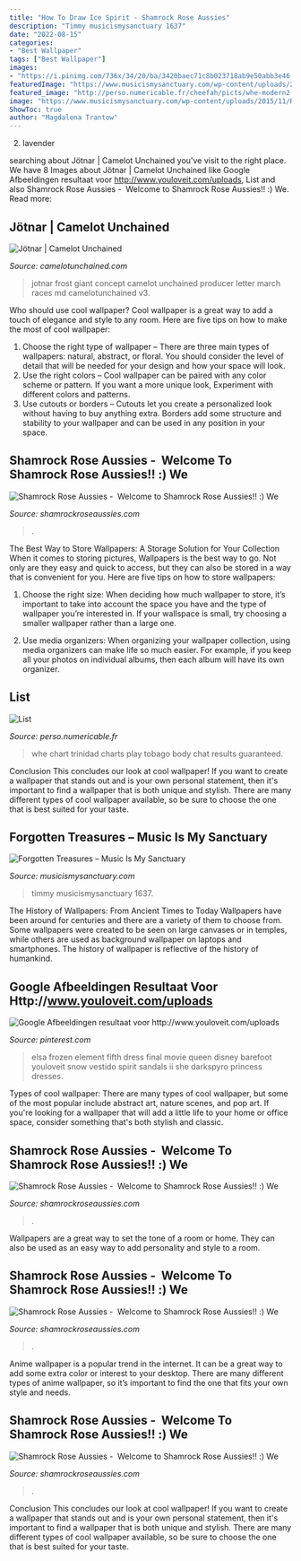 ```yaml
---
title: "How To Draw Ice Spirit - Shamrock Rose Aussies"
description: "Timmy musicismysanctuary 1637"
date: "2022-08-15"
categories:
- "Best Wallpaper"
tags: ["Best Wallpaper"]
images:
- "https://i.pinimg.com/736x/34/20/ba/3420baec71c8b023718ab9e50abb3e46.jpg"
featuredImage: "https://www.musicismysanctuary.com/wp-content/uploads/2015/11/R-2329137-1336864785-1637.jpeg.jpg"
featured_image: "http://perso.numericable.fr/cheefah/picts/whe-modern2.jpg"
image: "https://www.musicismysanctuary.com/wp-content/uploads/2015/11/R-2329137-1336864785-1637.jpeg.jpg"
ShowToc: true
author: "Magdalena Trantow"
---
```



2. lavender 

	

		
searching about Jötnar | Camelot Unchained you've visit to the right place. We have 8 Images about Jötnar | Camelot Unchained like Google Afbeeldingen resultaat voor http://www.youloveit.com/uploads, List and also Shamrock Rose Aussies - ﻿﻿﻿ Welcome to Shamrock Rose Aussies!! :) We. Read more:
		
    
## Jötnar | Camelot Unchained

<img loading=lazy src="http://camelotunchained.com/v3/wp-content/gallery/jotnar/md_frostgiants_speedConcept01.jpg" onerror="this.onerror=null;this.src='https://tse2.mm.bing.net/th?id=OIP.T8oBeWfPZwJv6iIvV_7LCQHaMW&amp;pid=15.1';" alt="Jötnar | Camelot Unchained">

_Source: camelotunchained.com_

>jotnar frost giant concept camelot unchained producer letter march races md camelotunchained v3. 

	

Who should use cool wallpaper?
Cool wallpaper is a great way to add a touch of elegance and style to any room. Here are five tips on how to make the most of cool wallpaper: 
1) Choose the right type of wallpaper – There are three main types of wallpapers: natural, abstract, or floral. You should consider the level of detail that will be needed for your design and how your space will look. 
2) Use the right colors – Cool wallpaper can be paired with any color scheme or pattern. If you want a more unique look, Experiment with different colors and patterns. 
3) Use cutouts or borders – Cutouts let you create a personalized look without having to buy anything extra. Borders add some structure and stability to your wallpaper and can be used in any position in your space.

    
## Shamrock Rose Aussies - ﻿﻿﻿ Welcome To Shamrock Rose Aussies!! :) We

<img loading=lazy src="http://shamrockroseaussies.com/yahoo_site_admin/assets/images/DSC_0153.225222052_std.JPG" onerror="this.onerror=null;this.src='https://tse4.mm.bing.net/th?id=OIP.NoSHKgIeThwDfUlHghJQYgHaE-&amp;pid=15.1';" alt="Shamrock Rose Aussies - ﻿﻿﻿ Welcome to Shamrock Rose Aussies!! :) We">

_Source: shamrockroseaussies.com_

>. 

	

The Best Way to Store Wallpapers: A Storage Solution for Your Collection
When it comes to storing pictures, Wallpapers is the best way to go. Not only are they easy and quick to access, but they can also be stored in a way that is convenient for you. Here are five tips on how to store wallpapers:
1) Choose the right size: When deciding how much wallpaper to store, it’s important to take into account the space you have and the type of wallpaper you’re interested in. If your wallspace is small, try choosing a smaller wallpaper rather than a large one.

2) Use media organizers: When organizing your wallpaper collection, using media organizers can make life so much easier. For example, if you keep all your photos on individual albums, then each album will have its own organizer.

    
## List

<img loading=lazy src="http://perso.numericable.fr/cheefah/picts/whe-modern2.jpg" onerror="this.onerror=null;this.src='https://tse4.mm.bing.net/th?id=OIP.PxdxlYltUYV2k43ZSxz6-wHaK0&amp;pid=15.1';" alt="List">

_Source: perso.numericable.fr_

>whe chart trinidad charts play tobago body chat results guaranteed. 

	

Conclusion
This concludes our look at cool wallpaper! If you want to create a wallpaper that stands out and is your own personal statement, then it's important to find a wallpaper that is both unique and stylish. There are many different types of cool wallpaper available, so be sure to choose the one that is best suited for your taste.

    
## Forgotten Treasures – Music Is My Sanctuary

<img loading=lazy src="https://www.musicismysanctuary.com/wp-content/uploads/2015/11/R-2329137-1336864785-1637.jpeg.jpg" onerror="this.onerror=null;this.src='https://tse3.mm.bing.net/th?id=OIP.oMkOi3ZqZ8vZPp8Y2V3_3wHaGg&amp;pid=15.1';" alt="Forgotten Treasures – Music Is My Sanctuary">

_Source: musicismysanctuary.com_

>timmy musicismysanctuary 1637. 

	

The History of Wallpapers: From Ancient Times to Today
Wallpapers have been around for centuries and there are a variety of them to choose from. Some wallpapers were created to be seen on large canvases or in temples, while others are used as background wallpaper on laptops and smartphones. The history of wallpaper is reflective of the history of humankind.

    
## Google Afbeeldingen Resultaat Voor Http://www.youloveit.com/uploads

<img loading=lazy src="https://i.pinimg.com/736x/34/20/ba/3420baec71c8b023718ab9e50abb3e46.jpg" onerror="this.onerror=null;this.src='https://tse3.mm.bing.net/th?id=OIP.hCIjemeLcTcR0_WjJBOlwAHaLg&amp;pid=15.1';" alt="Google Afbeeldingen resultaat voor http://www.youloveit.com/uploads">

_Source: pinterest.com_

>elsa frozen element fifth dress final movie queen disney barefoot youloveit snow vestido spirit sandals ii she darkspyro princess dresses. 

	

Types of cool wallpaper:
There are many types of cool wallpaper, but some of the most popular include abstract art, nature scenes, and pop art. If you're looking for a wallpaper that will add a little life to your home or office space, consider something that's both stylish and classic.

    
## Shamrock Rose Aussies - ﻿﻿﻿ Welcome To Shamrock Rose Aussies!! :) We

<img loading=lazy src="http://shamrockroseaussies.com/yahoo_site_admin/assets/images/DSC_0183.176180638_std.JPG" onerror="this.onerror=null;this.src='https://tse3.mm.bing.net/th?id=OIP.ByLF2LGKO9PnI_Hj89j2ZQHaEQ&amp;pid=15.1';" alt="Shamrock Rose Aussies - ﻿﻿﻿ Welcome to Shamrock Rose Aussies!! :) We">

_Source: shamrockroseaussies.com_

>. 

	

Wallpapers are a great way to set the tone of a room or home. They can also be used as an easy way to add personality and style to a room.

    
## Shamrock Rose Aussies - ﻿﻿﻿ Welcome To Shamrock Rose Aussies!! :) We

<img loading=lazy src="http://shamrockroseaussies.com/yahoo_site_admin/assets/images/DSC_0395.301151826_std.JPG" onerror="this.onerror=null;this.src='https://tse2.mm.bing.net/th?id=OIP.e21loavo7go-pA4P4LP9iQHaE-&amp;pid=15.1';" alt="Shamrock Rose Aussies - ﻿﻿﻿ Welcome to Shamrock Rose Aussies!! :) We">

_Source: shamrockroseaussies.com_

>. 

	

Anime wallpaper is a popular trend in the internet. It can be a great way to add some extra color or interest to your desktop. There are many different types of anime wallpaper, so it’s important to find the one that fits your own style and needs.

    
## Shamrock Rose Aussies - ﻿﻿﻿ Welcome To Shamrock Rose Aussies!! :) We

<img loading=lazy src="http://shamrockroseaussies.com/yahoo_site_admin/assets/images/DSC_0349.217102937_std.JPG" onerror="this.onerror=null;this.src='https://tse2.mm.bing.net/th?id=OIP.pklXTChXQvIXnValpPG48QHaE8&amp;pid=15.1';" alt="Shamrock Rose Aussies - ﻿﻿﻿ Welcome to Shamrock Rose Aussies!! :) We">

_Source: shamrockroseaussies.com_

>. 

	

Conclusion
This concludes our look at cool wallpaper! If you want to create a wallpaper that stands out and is your own personal statement, then it's important to find a wallpaper that is both unique and stylish. There are many different types of cool wallpaper available, so be sure to choose the one that is best suited for your taste.

